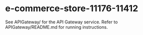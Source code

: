 # e-commerce-store-11176-11412

See APIGateway/ for the API Gateway service. Refer to APIGateway/README.md for running instructions.
